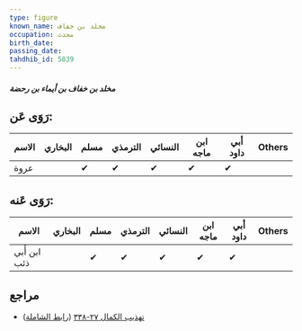 ```yaml
---
type: figure
known_name: مخلد بن خفاف
occupation: محدث
birth_date:
passing_date:
tahdhib_id: 5839
---
```

##### مخلد بن خفاف بن أيماء بن رحضة

## رَوَى عَن:
| الاسم | البخاري | مسلم | الترمذي | النسائي | ابن ماجه | أبي داود | Others |
| ----- | ------- | ---- | ------- | ------- | -------- | -------- | ------ |
| عروة  |         | ✔    | ✔       | ✔       | ✔        | ✔        |        |
## رَوَى عَنه:
| الاسم        | البخاري | مسلم | الترمذي | النسائي | ابن ماجه | أبي داود | Others |
| ------------ | ------- | ---- | ------- | ------- | -------- | -------- | ------ |
| ابن أَبي ذئب |         | ✔    | ✔       | ✔       | ✔        | ✔        |        |
## مراجع
- [تهذيب الكمال ٢٧-٣٣٨](obsidian://open?vault=Tahdhib-al-Kamal&file=Figures/٥٨٣٩-مخلد%20بن%20خفاف%20بن%20أيماء%20بن%20رحضة) ([رابط الشاملة](https://shamela.ws/book/3722/14727))